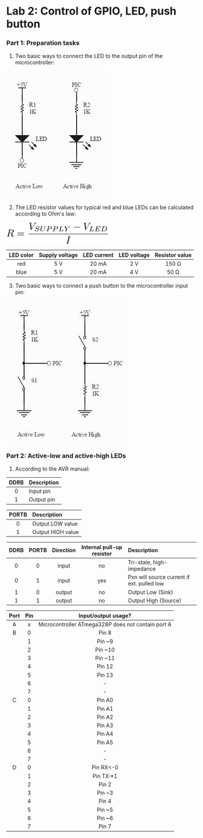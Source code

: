 # Lab 2: Control of GPIO, LED, push button

### Part 1: Preparation tasks

1. Two basic ways to connect the LED to the output pin of the microcontroller: 
   
![LED connection options](Images/LED-Schematic.jpg)

2. The LED resistor values for typical red and blue LEDs can be calculated according to Ohm's law:

![Ohm's law](Images/resistor.svg)

| **LED color** | **Supply voltage** | **LED current** | **LED voltage** | **Resistor value** |
| :-: | :-: | :-: | :-: | :-: |
| red | 5&nbsp;V | 20&nbsp;mA | 2&nbsp;V | 150 Ω |
| blue | 5&nbsp;V | 20&nbsp;mA | 4&nbsp;V | 50 Ω |

3. Two basic ways to connect a push button to the microcontroller input pin:

![Button connection options](Images/Switch-Schematic.jpg)

### Part 2: Active-low and active-high LEDs

1. According to the AVR manual:

| **DDRB** | **Description** |
| :-: | :-- |
| 0 | Input pin |
| 1 | Output pin |

| **PORTB** | **Description** |
| :-: | :-- |
| 0 | Output LOW value |
| 1 | Output HIGH value|

| **DDRB** | **PORTB** | **Direction** | **Internal pull-up resistor** | **Description** |
| :-: | :-: | :-: | :-: | :-- |
| 0 | 0 | input | no | Tri-state, high-impedance |
| 0 | 1 | input | yes  | Pxn will source current if ext. pulled low |
| 1 | 0 | output | no | Output Low (Sink) |
| 1 | 1 | output | no | Output High (Source) |

| **Port** | **Pin** | **Input/output usage?** |
| :-: | :-: | :-: |
| A | x | Microcontroller ATmega328P does not contain port A | 
| B | 0 | Pin 8 |
|  | 1 | Pin ~9 |
|  | 2 | Pin ~10 |
|  | 3 | Pin ~11 | 
|  | 4 | Pin 12 |
|  | 5 | Pin 13 |
|  | 6 |  - |
|  | 7 |  - | 
| C | 0 | Pin A0 |
|  | 1 | Pin A1 |
|  | 2 | Pin A2 |
|  | 3 | Pin A3 | 
|  | 4 | Pin A4 |
|  | 5 | Pin A5 |
|  | 6 |  - |
|  | 7 |  - | 
| D | 0 | Pin RX<-0 |
|  | 1 | Pin TX->1 |
|  | 2 | Pin 2 |
|  | 3 | Pin ~3 |
|  | 4 | Pin 4 |
|  | 5 | Pin ~5 |
|  | 6 | Pin ~6 |
|  | 7 | Pin 7 |
